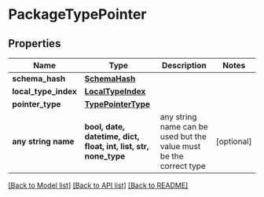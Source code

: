 # PackageTypePointer


## Properties
Name | Type | Description | Notes
------------ | ------------- | ------------- | -------------
**schema_hash** | [**SchemaHash**](SchemaHash.md) |  | 
**local_type_index** | [**LocalTypeIndex**](LocalTypeIndex.md) |  | 
**pointer_type** | [**TypePointerType**](TypePointerType.md) |  | 
**any string name** | **bool, date, datetime, dict, float, int, list, str, none_type** | any string name can be used but the value must be the correct type | [optional]

[[Back to Model list]](../README.md#documentation-for-models) [[Back to API list]](../README.md#documentation-for-api-endpoints) [[Back to README]](../README.md)


